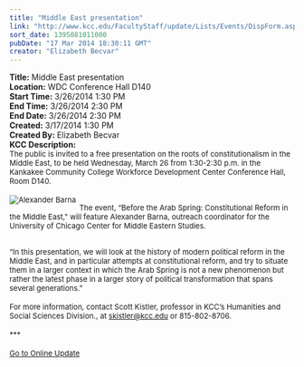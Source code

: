 ```yaml
---
title: "Middle East presentation"
link: "http://www.kcc.edu/FacultyStaff/update/Lists/Events/DispForm.aspx?ID=504"
sort_date: 1395081011000
pubDate: "17 Mar 2014 18:30:11 GMT"
creator: "Elizabeth Becvar"
---
```


<div><b>Title:</b> Middle East presentation</div>
<div><b>Location:</b> WDC Conference Hall D140</div>
<div><b>Start Time:</b> 3/26/2014 1:30 PM</div>
<div><b>End Time:</b> 3/26/2014 2:30 PM</div>
<div><b>End Date:</b> 3/26/2014 2:30 PM</div>
<div><b>Created:</b> 3/17/2014 1:30 PM</div>
<div><b>Created By:</b> Elizabeth Becvar</div>
<div><b>KCC Description:</b> <div class="ExternalClassC7BBE6BDDF8E42A99314E0206A4AD6AC">
<div><font size="2">The public is invited to a free presentation on the roots of constitutionalism in the Middle East, to be held Wednesday, March 26 from 1:30-2:30 p.m. in the Kankakee Community College Workforce Development Center Conference Hall, Room D140.</font></div>
<div><br />
<div style="float:left;margin-right:6px"><font size="2"><img alt="Alexander Barna" src="/FacultyStaff/update/PublishingImages/Alexander_Barna_update.jpg" /></font></div>
<p><font size="2">The event, “Before the Arab Spring: Constitutional Reform in the Middle East,&quot; will feature Alexander Barna, outreach coordinator for the University of Chicago Center for Middle Eastern Studies.</font></p></div>
<div><font size="2">  <br />“In this presentation, we will look at the history of modern political reform in the Middle East, and in particular attempts at constitutional reform, and try to situate them in a larger context in which the Arab Spring is not a new phenomenon but rather the latest phase in a larger story of political transformation that spans several generations.”</font></div>
<div><br /><font size="2">For more information, contact Scott Kistler, professor in KCC’s Humanities and Social Sciences Division., at </font><a href="mailto:skistler@kcc.edu"><font size="2">skistler@kcc.edu</font></a><font size="2"> or 815-802-8706.</font></div>
<div><br /><font size="2">***</font></div>
<div><font size="2"></font> </div>
<div><a href="/FacultyStaff/update/Pages/dailyupdate.aspx"><font size="2">Go to Online Update</font></a></div>
<div><font size="2"></font> </div>
<div><font size="2"></font> </div></div></div>
